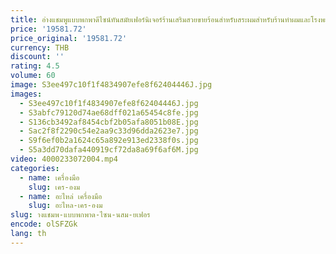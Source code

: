 ```yaml
---
title: อ่างแชมพูแบบพกพาดีไซน์ทันสมัยเฟอร์นิเจอร์ร้านเสริมสวยขายร้อนสําหรับสระผมสําหรับร้านทําผมและโรงพยาบาล
price: '19581.72'
price_original: '19581.72'
currency: THB
discount: ''
rating: 4.5
volume: 60
image: S3ee497c10f1f4834907efe8f62404446J.jpg
images:
  - S3ee497c10f1f4834907efe8f62404446J.jpg
  - S3abfc79120d74ae68dff021a65454c8fe.jpg
  - S136cb3492af8454cbf2b05afa8051b08E.jpg
  - Sac2f8f2290c54e2aa9c33d96dda2623e7.jpg
  - S9f6ef0b2a1624c65a892e913ed2338f0s.jpg
  - S5a3dd70dafa440919cf72da8a69f6af6M.jpg
video: 4000233072004.mp4
categories:
  - name: เครื่องมือ
    slug: เคร-องม
  - name: อะไหล่ เครื่องมือ
    slug: อะไหล-เคร-องม
slug: างแชมพ-แบบพกพาด-ไซน-นสม-ยเฟอร
encode: olSFZGk
lang: th
---
```

  